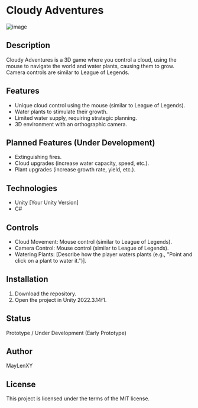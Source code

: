 # Cloudy Adventures

![image](https://github.com/user-attachments/assets/7a2d23fa-ae9b-4278-a533-b29e5fdda6c4)


## Description

Cloudy Adventures is a 3D game where you control a cloud, using the mouse to navigate the world and water plants, causing them to grow. Camera controls are similar to League of Legends.

## Features

*   Unique cloud control using the mouse (similar to League of Legends).
*   Water plants to stimulate their growth.
*   Limited water supply, requiring strategic planning.
*   3D environment with an orthographic camera.

## Planned Features (Under Development)

*   Extinguishing fires.
*   Cloud upgrades (increase water capacity, speed, etc.).
*   Plant upgrades (increase growth rate, yield, etc.).

## Technologies

*   Unity [Your Unity Version]
*   C#

## Controls

*   Cloud Movement: Mouse control (similar to League of Legends).
*   Camera Control: Mouse control (similar to League of Legends).
*   Watering Plants: [Describe how the player waters plants (e.g., "Point and click on a plant to water it.")].

## Installation

1.  Download the repository.
2.  Open the project in Unity 2022.3.14f1.

## Status

Prototype / Under Development (Early Prototype)

## Author

MayLenXY

## License

This project is licensed under the terms of the MIT license.
